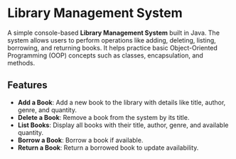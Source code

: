 # Library Management System

A simple console-based **Library Management System** built in Java. The system allows users to perform operations like adding, deleting, listing, borrowing, and returning books. It helps practice basic Object-Oriented Programming (OOP) concepts such as classes, encapsulation, and methods.

## Features
- **Add a Book**: Add a new book to the library with details like title, author, genre, and quantity.
- **Delete a Book**: Remove a book from the system by its title.
- **List Books**: Display all books with their title, author, genre, and available quantity.
- **Borrow a Book**: Borrow a book if available.
- **Return a Book**: Return a borrowed book to update availability.
